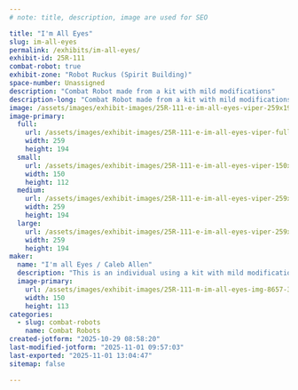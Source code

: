```yaml
---
# note: title, description, image are used for SEO

title: "I'm All Eyes"
slug: im-all-eyes
permalink: /exhibits/im-all-eyes/
exhibit-id: 25R-111
combat-robot: true
exhibit-zone: "Robot Ruckus (Spirit Building)"
space-number: Unassigned
description: "Combat Robot made from a kit with mild modifications"
description-long: "Combat Robot made from a kit with mild modifications"
image: /assets/images/exhibit-images/25R-111-e-im-all-eyes-viper-259x194.jpeg
image-primary: 
  full:
    url: /assets/images/exhibit-images/25R-111-e-im-all-eyes-viper-full.jpeg
    width: 259
    height: 194
  small:
    url: /assets/images/exhibit-images/25R-111-e-im-all-eyes-viper-150x112.jpeg
    width: 150
    height: 112
  medium:
    url: /assets/images/exhibit-images/25R-111-e-im-all-eyes-viper-259x194.jpeg
    width: 259
    height: 194
  large:
    url: /assets/images/exhibit-images/25R-111-e-im-all-eyes-viper-259x194.jpeg
    width: 259
    height: 194
maker: 
  name: "I'm all Eyes / Caleb Allen"
  description: "This is an individual using a kit with mild modifications."
  image-primary:
    url: /assets/images/exhibit-images/25R-111-m-im-all-eyes-img-8657-300x225.jpeg
    width: 150
    height: 113
categories: 
  - slug: combat-robots
    name: Combat Robots
created-jotform: "2025-10-29 08:58:20"
last-modified-jotform: "2025-11-01 09:57:03"
last-exported: "2025-11-01 13:04:47"
sitemap: false

---
```

